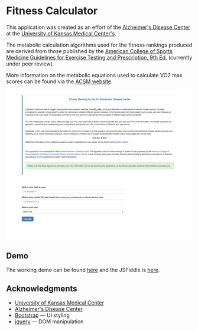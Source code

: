 Fitness Calculator
===

This application was created as an effort of the [Alzheimer's Disease Center](http://www.kualzheimers.org/) at the [University of Kansas Medical Center's](http://www.kumc.edu/).

The metabolic calculation algorithms used for the fitness rankings produced are derived from those published by the [American College of Sports Medicine Guidelines for Exercise Testing and Prescription, 9th Ed.](http://www.ncbi.nlm.nih.gov/pmc/articles/PMC4139760/) (currently under peer review). 

More information on the metabolic equations used to calculate VO2 max scores can be found via the [ACSM website](http://certification.acsm.org/metabolic-calcs).

[![ScreenShot](https://raw.githubusercontent.com/rtkarcher/fitness-calculator/master/fitness_calc_screenshot.png)](http://rainerkarcher.com/tmp/fitness.php)



Demo
---

The working demo can be found [here](http://rainerkarcher.com/tmp/fitness.php) and the JSFiddle is [here](https://jsfiddle.net/kctus3sx/).

Acknowledgments
---
- [University of Kansas Medical Center](http://www.kumc.edu/) 
- [Alzheimer's Disease Center](http://www.kualzheimers.org/)
- [Bootstrap](http://getbootstrap.com/) &mdash; UI styling
- [jquery](http://jquery.com/) &mdash; DOM manipulation

